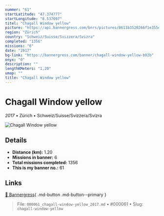```yaml
---
nummer: "61"
startLatitude: "47.374777"
startLongitude: "8.537097"
titel: "Chagall Window yellow"
picture: "https://api.bannergress.com/bnrs/pictures/8611b3520266f1e355ead4be0fa96bec"
region: "Zürich"
country: "Schweiz/Suisse/Svizzera/Svizra"
completed: "1356"
missions: "6"
date: "2017"
bg-link: "https://bannergress.com/banner/chagall-window-yellow-b02b"
onyx: "0"
description: ""
lengthKMeters: "1,20"
umap: ""
title: "Chagall Window yellow"
---
```

# Chagall Window yellow

*2017* • Zürich • Schweiz/Suisse/Svizzera/Svizra

![Chagall Window yellow](https://api.bannergress.com/bnrs/pictures/8611b3520266f1e355ead4be0fa96bec)

## Details
- **Distance (km):** 1.20
- **Missions in banner:** 6
- **Total missions completed:** 1356
- **This is my banner no.:** 61




## Links
[🔗 Bannergress](https://bannergress.com/banner/chagall-window-yellow-b02b){ .md-button .md-button--primary }



> File: `000061_chagall-window-yellow_2017.md` • #000061 • Slug: `chagall-window-yellow`
